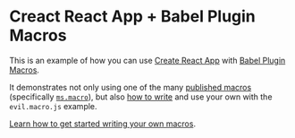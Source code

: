 # Creact React App + Babel Plugin Macros

This is an example of how you can use
[Create React App](https://facebook.github.io/create-react-app/) with
[Babel Plugin Macros](https://github.com/kentcdodds/babel-plugin-macros).

It demonstrates not only using one of the many
[published macros](https://www.npmjs.com/search?q=keywords:babel-plugin-macros)
(specifically [`ms.macro`](https://www.npmjs.com/package/ms.macro)), but also
[how to write](https://github.com/kentcdodds/babel-plugin-macros/blob/master/other/docs/author.md)
and use your own with the `evil.macro.js` example.

[Learn how to get started writing your own macros](https://kentcdodds.com/blog/write-your-own-code-transform).
